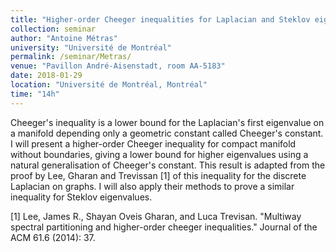 ```yaml
---
title: "Higher-order Cheeger inequalities for Laplacian and Steklov eigenvalues"
collection: seminar
author: "Antoine Métras"
university: "Université de Montréal"
permalink: /seminar/Metras/
venue: "Pavillon André-Aisenstadt, room AA-5183"
date: 2018-01-29
location: "Université de Montréal, Montréal"
time: "14h"
---
```


Cheeger's inequality is a lower bound for the Laplacian's first eigenvalue on a manifold depending only a geometric constant called Cheeger's constant. I will present a higher-order Cheeger inequality for compact manifold without boundaries, giving a lower bound for higher eigenvalues using a natural generalisation of Cheeger's constant. This result is adapted from the proof by Lee, Gharan and Trevissan [1] of this inequality for the discrete Laplacian on graphs. I will also apply their methods to prove a similar inequality for Steklov eigenvalues. 

[1] Lee, James R., Shayan Oveis Gharan, and Luca Trevisan. "Multiway spectral partitioning and higher-order cheeger inequalities." Journal of the ACM 61.6 (2014): 37.
